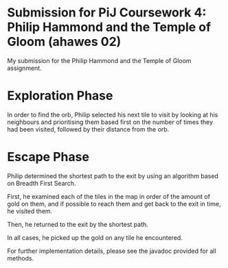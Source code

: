 # Submission for PiJ Coursework 4: Philip Hammond and the Temple of Gloom (ahawes 02)

My submission for the Philip Hammond and the Temple of Gloom assignment.

# Exploration Phase

In order to find the orb, Philip selected his next tile to visit by looking at his neighbours and prioritising them based first on the number of times they had been visited, followed by their distance from the orb.

# Escape Phase

Philip determined the shortest path to the exit by using an algorithm based on Breadth First Search.

First, he examined each of the tiles in the map in order of the amount of gold on them, and if possible to reach them and get back to the exit in time, he visited them.

Then, he returned to the exit by the shortest path.

In all cases, he picked up the gold on any tile he encountered.


For further implementation details, please see the javadoc provided for all methods.

